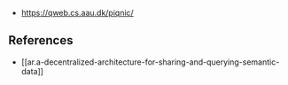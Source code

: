 
- https://qweb.cs.aau.dk/piqnic/

## References

- [[ar.a-decentralized-architecture-for-sharing-and-querying-semantic-data]]